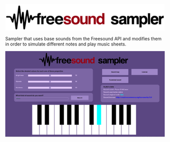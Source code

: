 ![alt text](https://github.com/MTL-P21/Freesound-Sampler/blob/main/imgs/finallogo.png?raw=true)

Sampler that uses base sounds from the Freesound API and modifies them in order to simulate different notes and play music sheets.

[![FINAL GUI](https://github.com/MTL-P21/Freesound-Sampler/blob/main/imgs/gui.png?raw=true)](https://drive.google.com/file/d/1iBDWJCnVy3YTRMLfwWGXp2PeZeow20QK/view?resourcekey)
